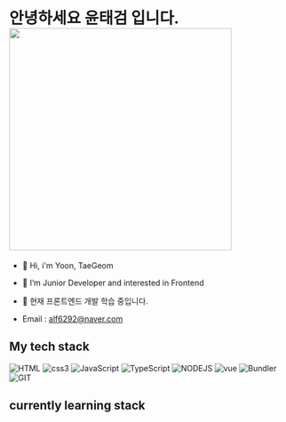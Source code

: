 <h1> 안녕하세요 윤태검 입니다. <img src="https://user-images.githubusercontent.com/101710828/166177440-4ba9abf8-f3e3-471f-a29d-0bdba116b2e3.png" height="400px" /> </h1>

- 👋 Hi, i'm Yoon, TaeGeom
- 👀 I’m Junior Developer and interested in Frontend
- 🌱 현재 프론트엔드 개발 학습 중입니다.

- Email : alf6292@naver.com


<h2> My tech stack </h2>

![HTML](https://img.shields.io/badge/-HTML-red?style=for-the-badge&logo=html5&logoColor=white)
![css3](https://img.shields.io/badge/-CSS3-royalblue?style=for-the-badge&logo=CSS3&logoColor=white)
![JavaScript](https://img.shields.io/badge/-JavaScript-yellow?style=for-the-badge&logo=javascript&logoColor=white)
![TypeScript](https://img.shields.io/badge/-TypeScript-orange?style=for-the-badge&logo=TypeScript&logoColor=white)
![NODEJS](https://img.shields.io/badge/-NODEJS-green?style=for-the-badge&logo=node.js&logoColor=white)
![vue](https://img.shields.io/badge/-Vue-brightgreen?style=for-the-badge&logo=vue.js&logoColor=white)
![Bundler](https://img.shields.io/badge/-Bundler-skyblue?style=for-the-badge&logo=bundler&logoColor=white)
![GIT](https://img.shields.io/badge/-Git-black?style=for-the-badge&logo=git&logoColor=white)

<h2> currently learning stack </h2>
